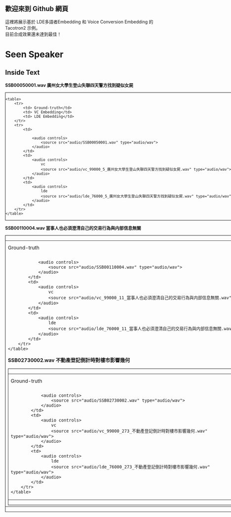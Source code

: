 ## 歡迎來到 Github 網頁

這裡將展示基於 LDE多語者Embedding 和 Voice Conversion Embedding 的 Tacotron2 示例。<br>
目前合成效果還未達到最佳！

# Seen Speaker
## Inside Text
<b>SSB00050001.wav 廣州女大學生登山失聯四天警方找到疑似女屍</b>
<div style="border:1px black solid;width:1002px;">
    
    <table>
        <tr>
            <td> Ground-truth</td>
            <td> VC Embedding</td>
            <td> LDE Embedding</td>
        </tr>
        <tr>
            <td>
                
                <audio controls>
                    <source src="audio/SSB00050001.wav" type="audio/wav">
                </audio>
            </td>
            <td>
                <audio controls>
                    vc
                    <source src="audio/vc_99000_5_廣州女大學生登山失聯四天警方找到疑似女屍.wav" type="audio/wav">
                </audio> 
            </td>
            <td>
                <audio controls>
                    lde
                    <source src="audio/lde_76000_5_廣州女大學生登山失聯四天警方找到疑似女屍.wav" type="audio/wav">
                </audio>
            </td>
        </tr>
    </table>
</div>

<b>SSB00110004.wav 當事人也必須澄清自己的交易行為與内部信息無關</b>
<div style="border:1px black solid;width:1002px;">
    <table>
        <tr>
            <td> Ground-truth</td>
            <td> VC Embedding</td>
            <td> LDE Embedding</td>
        </tr>
        <tr>
            <td>
                
                <audio controls>
                    <source src="audio/SSB00110004.wav" type="audio/wav">
                </audio>
            </td>
            <td>
                <audio controls>
                    vc
                    <source src="audio/vc_99000_11_當事人也必須澄清自己的交易行為與内部信息無關.wav" type="audio/wav">
                </audio> 
            </td>
            <td>
                <audio controls>
                    lde
                    <source src="audio/lde_76000_11_當事人也必須澄清自己的交易行為與内部信息無關.wav" type="audio/wav">
                </audio>
            </td>
        </tr>
    </table>
</div>

<b>SSB02730002.wav 不動產登記倒計時對樓市影響幾何</b>
<div style="border:1px black solid;width:1002px;">
    <table>
        <tr>
            <td> Ground-truth</td>
            <td> VC Embedding</td>
            <td> LDE Embedding</td>
        </tr>
        <tr>
            <td>
                
                <audio controls>
                    <source src="audio/SSB02730002.wav" type="audio/wav">
                </audio>
            </td>
            <td>
                <audio controls>
                    vc
                    <source src="audio/vc_99000_273_不動產登記倒計時對樓市影響幾何.wav" type="audio/wav">
                </audio> 
            </td>
            <td>
                <audio controls>
                    lde
                    <source src="audio/lde_76000_273_不動產登記倒計時對樓市影響幾何.wav" type="audio/wav">
                </audio>
            </td>
        </tr>
    </table>
</div>
